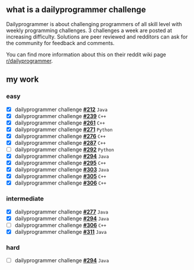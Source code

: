 ## what is a dailyprogrammer challenge

Dailyprogrammer is about challenging programmers of all skill level with weekly programming challenges. 3 challenges a week are posted at increasing difficulty. Solutions are peer reviewed and redditors can ask for the community for feedback and comments.

You can find more information about this on their reddit wiki page [r/dailyprogrammer](https://www.reddit.com/r/dailyprogrammer/wiki/index).

## my work

### easy
- [x] dailyprogrammer challenge **[#212](https://github.com/ajchili/dailyprogrammer-challenge-212-easy-java)** `Java`
- [x] dailyprogrammer challenge **[#239](https://github.com/ajchili/dailyprogrammer-challenge-239-easy-cpp)** `C++`
- [x] dailyprogrammer challenge **[#261](https://github.com/ajchili/dailyprogrammer-challenge-261-easy-cpp)** `C++`
- [x] dailyprogrammer challenge **[#271](https://github.com/ajchili/dailyprogrammer-challenge-271-easy-python)** `Python`
- [x] dailyprogrammer challenge **[#276](https://github.com/ajchili/dailyprogrammer-challenge-276-easy-cpp)** `C++`
- [x] dailyprogrammer challenge **[#287](https://github.com/ajchili/dailyprogrammer-challenge-287-easy-cpp)** `C++`
- [ ] dailyprogrammer challenge **[#292](https://github.com/ajchili/dailyprogrammer-challenge-292-easy-python)** `Python`
- [x] dailyprogrammer challenge **[#294](https://github.com/ajchili/dailyprogrammer-challenge-294-easy-java)** `Java`
- [x] dailyprogrammer challenge **[#295](https://github.com/ajchili/dailyprogrammer-challenge-295-easy-cpp)** `C++`
- [x] dailyprogrammer challenge **[#303](https://github.com/ajchili/dailyprogrammer-challenge-303-easy-java)** `Java`
- [x] dailyprogrammer challenge **[#305](https://github.com/ajchili/dailyprogrammer-challenge-305-easy-cpp)** `C++`
- [x] dailyprogrammer challenge **[#306](https://github.com/ajchili/dailyprogrammer-challenge-306-easy-cpp)** `C++`

### intermediate
- [x] dailyprogrammer challenge **[#277](https://github.com/ajchili/dailyprogrammer-challenge-277-intermediate-java)** `Java`
- [x] dailyprogrammer challenge **[#294](https://github.com/ajchili/dailyprogrammer-challenge-294-intermediate-java)** `Java`
- [ ] dailyprogrammer challenge **[#306](https://github.com/ajchili/dailyprogrammer-challenge-306-intermediate-cpp)** `C++`
- [x] dailyprogrammer challenge **[#311](https://github.com/ajchili/dailyprogrammer-challenge-311-intermediate-java)** `Java`

### hard
- [ ] dailyprogrammer challenge **[#294](https://github.com/ajchili/dailyprogrammer-challenge-294-hard-java)** `Java`
